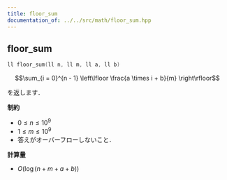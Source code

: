 ```yaml
---
title: floor_sum
documentation_of: ../../src/math/floor_sum.hpp
---
```


## floor_sum

```cpp
ll floor_sum(ll n, ll m, ll a, ll b)
```

$$\sum_{i = 0}^{n - 1} \left\lfloor \frac{a \times i + b}{m} \right\rfloor$$

を返します．

**制約**

- $0 \leq n \leq 10^9$
- $1 \leq m \leq 10^9$
- 答えがオーバーフローしないこと．

**計算量**

- $O(\log (n + m + a + b))$